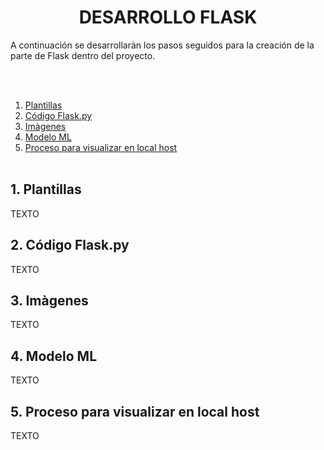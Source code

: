 # <div align="center">**DESARROLLO FLASK**</div> 

A continuación se desarrollaràn los pasos seguidos para la creación de la parte de Flask dentro del proyecto.

<br></br>
1. [Plantillas](#id1)
2. [Código Flask.py](#id2)
3. [Imàgenes](#id3)
4. [Modelo ML](#id4)
5. [Proceso para visualizar en local host](#id5)
<br></br>

<div id='id1'/>
<h2>1. Plantillas</h2>

TEXTO

<div id='id2'/>
<h2> 2. Código Flask.py</h2>

TEXTO

<div id='id3'/>
<h2> 3. Imàgenes</h2>

TEXTO

<div id='id4'/>
<h2> 4. Modelo ML</h2>

TEXTO

<div id='id5'/>
<h2> 5. Proceso para visualizar en local host</h2>

TEXTO
